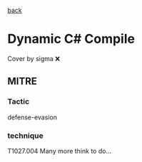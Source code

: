 [back](../index.md)
# Dynamic C# Compile
Cover by sigma :x: 
## MITRE
### Tactic
defense-evasion
### technique
T1027.004
Many more think to do...